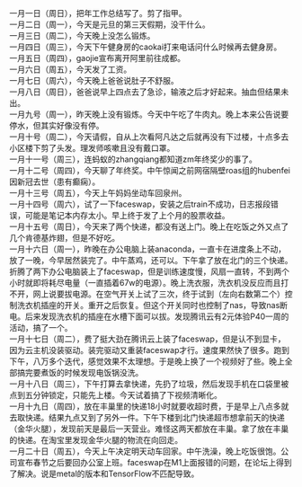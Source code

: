 一月一日（周日），把年工作总结写了。剪了指甲。</br>
一月二日（周一），今天是元旦的第三天假期，没干什么。</br>
一月三日（周二），今天晚上没怎么锻炼。</br>
一月四日（周三），今天下午健身房的caokai打来电话问什么时候再去健身房。</br>
一月五日（周四），gaojie宣布离开阿里前往成都。</br>
一月六日（周五），今天发了工资。</br>
一月七日（周六），今天晚上爸爸说肚子不舒服。</br>
一月八日（周日），爸爸说早上四点去了急诊，输液之后才好起来。抽血但结果未出。</br>
一月九号（周一），昨天晚上没有锻炼。今天中午吃了牛肉丸。晚上本来公告说要停水，但其实好像没有停。</br>
一月十号（周二），今天请假，自从上次看阿凡达之后就再没有下过楼，十点多去小区楼下剪了头发。理发师咳嗽且没有戴口罩。</br>
一月十一号（周三），连蚂蚁的zhangqiang都知道zm年终奖少的事了。</br>
一月十二号（周四），今天聊了年终奖。中午惊闻之前网宿隔壁roas组的hubenfei因新冠去世（患有癫痫）。</br>
一月十三号（周五），今天上午妈妈坐动车回泉州。</br>
一月十四号（周六），试了一下faceswap，安装之后train不成功，日志报段错误，可能是笔记本内存太小。早上终于发了上个月的股票收益。</br>
一月十五号（周日），今天来了两个快递，都没有送上门。晚上在吃饭之外又点了几个肯德基炸翅，但是不好吃。</br>
一月十六日（周一），昨晚在办公电脑上装anaconda，一直卡在进度条上不动，放了一晚，今早居然装完了。中午蒸鸡，还可以。下午拿了放在北门的三个快递。折腾了两下办公电脑装上了faceswap，但是训练速度慢，风扇一直转，不到两个小时就即将耗尽电量（一直插着67w的电源）。晚上洗衣服，洗衣机没反应而且打不开，网上说要拔电源。在空气开关上试了三次，终于试到（左向右数第二个）控制洗衣机插座的开关。重开之后恢复。但这个开关同时也控制了nas，导致nas断电。后来发现洗衣机的插座在水槽下面可以拔。发现腾讯云有2元体验P40一周的活动，搞了一个。</br>
一月十七日（周二），费了挺大劲在腾讯云上装了faceswap，但是认不到显卡，因为云主机没装驱动。装完驱动又重装faceswap才行。速度果然快了很多。跑到下午，八万多个迭代，感觉效果不太理想。于是晚上换了一个视频好了些。晚上全部搞完要煮饭的时候发现电饭锅没洗。</br>
一月十八日（周三），下午打算去拿快递，先扔了垃圾，然后发现手机在口袋里被点到五分钟锁定，只能先上楼。今天试着搞了下视频清晰化。</br>
一月十九日（周四），放在丰巢里的快递18小时就要收超时费，于是早上八点多就去取快递。结果九点又到了另外一件。下午下楼到北门快递超市想拿前天的快递（金华火腿），发现前天是最后一天营业。难怪这两天都放在丰巢。拿了放在丰巢的快递。在淘宝里发现金华火腿的物流在向回走。</br>
一月二十日（周五），今天上午决定明天动车回家。中午洗澡，晚上吃饭很饱。公司宣布春节之后要回办公室上班。faceswap在M1上面报错的问题，在论坛上得到了解决。说是metal的版本和TensorFlow不匹配导致。</br>
